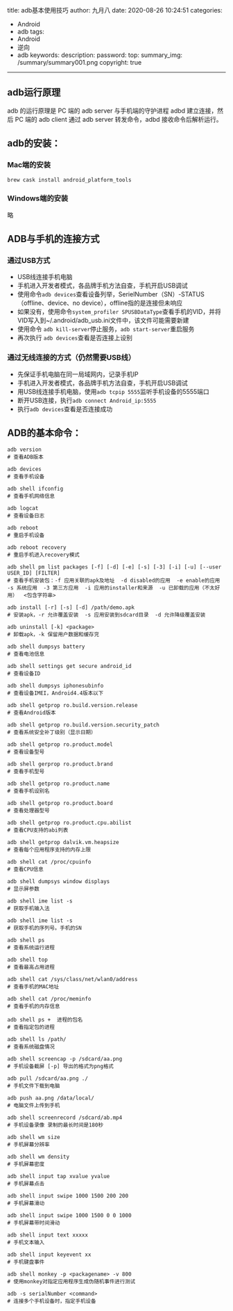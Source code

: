 title: adb基本使用技巧
author: 九月八
date: 2020-08-26 10:24:51
categories: 
  - Android
  - adb
tags: 
  - Android
  - 逆向
  - adb
keywords: 
description: 
password: 
top: 
summary_img: /summary/summary001.png
copyright: true

---


## adb运行原理

adb 的运行原理是 PC 端的 adb server 与手机端的守护进程 adbd 建立连接，然后 PC 端的 adb client 通过 adb server 转发命令，adbd 接收命令后解析运行。


## adb的安装：

### Mac端的安装

```
brew cask install android_platform_tools
```
### Windows端的安装

略

## ADB与手机的连接方式

### 通过USB方式

- USB线连接手机电脑
- 手机进入开发者模式，各品牌手机方法自查，手机开启USB调试
- 使用命令`adb devices`查看设备列举，SerielNumber（SN）-STATUS（offline、device、no device），offline指的是连接但未响应
- 如果没有，使用命令`system_profiler SPUSBDataType`查看手机的VID，并将VID写入到~/.android/adb_usb.ini文件中，该文件可能需要新建
- 使用命令 `adb kill-server`停止服务，`adb start-server`重启服务
- 再次执行 `adb devices`查看是否连接上设别

### 通过无线连接的方式（仍然需要USB线）

- 先保证手机电脑在同一局域网内，记录手机IP
- 手机进入开发者模式，各品牌手机方法自查，手机开启USB调试
- 用USB线连接手机电脑，使用`adb tcpip 5555`监听手机设备的5555端口
- 断开USB连接，执行`adb connect Android_ip:5555`
- 执行`adb devices`查看是否连接成功


## ADB的基本命令：

```
adb version
# 查看ADB版本

adb devices
# 查看手机设备

adb shell ifconfig
# 查看手机网络信息

adb logcat
# 查看设备日志

adb reboot
# 重启手机设备

adb reboot recovery
# 重启手机进入recovery模式

adb shell pm list packages [-f] [-d] [-e] [-s] [-3] [-i] [-u] [--user USER_ID] [FILTER]
# 查看手机安装包：-f 应用关联的apk及地址  -d disabled的应用  -e enable的应用  -s 系统应用  -3 第三方应用  -i 应用的installer和来源  -u 已卸载的应用（不太好用）  <包含字符串>

adb install [-r] [-s] [-d] /path/demo.apk
# 安装apk，-r 允许覆盖安装  -s 应用安装到sdcard目录  -d 允许降级覆盖安装

adb uninstall [-k] <package>
# 卸载apk，-k 保留用户数据和缓存兖 

adb shell dumpsys battery
# 查看电池信息

adb shell settings get secure android_id
# 查看设备ID

adb shell dumpsys iphonesubinfo
# 查看设备IMEI，Android4.4版本以下

adb shell getprop ro.build.version.release
# 查看Android版本

adb shell getprop ro.build.version.security_patch
# 查看系统安全补丁级别（显示日期）

adb shell getprop ro.product.model
# 查看设备型号

adb shell gerprop ro.product.brand
# 查看手机型号

adb shell getprop ro.product.name
# 查看手机设别名

adb shell getprop ro.product.board
# 查看处理器型号

adb shell getprop ro.product.cpu.abilist
# 查看CPU支持的abi列表

adb shell getprop dalvik.vm.heapsize
# 查看每个应用程序支持的内存上限

adb shell cat /proc/cpuinfo
# 查看CPU信息

adb shell dumpsys window displays
# 显示屏参数

adb shell ime list -s
# 获取手机输入法

adb shell ime list -s
# 获取手机的序列号。手机的SN

adb shell ps
# 查看系统运行进程

adb shell top
# 查看最高占用进程

adb shell cat /sys/class/net/wlan0/address
# 查看手机的MAC地址

adb shell cat /proc/meminfo
# 查看手机的内存信息

adb shell ps +  进程的包名
# 查看指定包的进程

adb shell ls /path/
# 查看系统磁盘情况

adb shell screencap -p /sdcard/aa.png
# 手机设备截屏 [-p] 导出的格式为png格式

adb pull /sdcard/aa.png ./
# 手机文件下载到电脑

adb push aa.png /data/local/
# 电脑文件上传到手机

adb shell screenrecord /sdcard/ab.mp4
# 手机设备录像 录制的最长时间是180秒

adb shell wm size
# 手机屏幕分辨率

adb shell wm density
# 手机屏幕密度

adb shell input tap xvalue yvalue
# 手机屏幕点击

adb shell input swipe 1000 1500 200 200
# 手机屏幕滑动

adb shell input swipe 1000 1500 0 0 1000
# 手机屏幕带时间滑动

adb shell input text xxxxx
# 手机文本输入

adb shell input keyevent xx
# 手机键盘事件

adb shell monkey -p <packagename> -v 800
# 使用monkey对指定应用程序生成伪随机事件进行测试

adb -s serialNumber <command>
# 连接多个手机设备时，指定手机设备

```